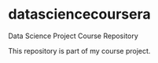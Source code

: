 # datasciencecoursera
Data Science Project Course Repository

This repository is part of my course project.

